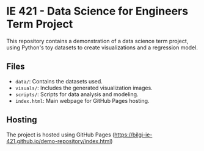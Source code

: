 
# IE 421 - Data Science for Engineers Term Project
This repository contains a demonstration of a data science term project, using Python's toy datasets to create visualizations and a regression model.

## Files
- `data/`: Contains the datasets used.
- `visuals/`: Includes the generated visualization images.
- `scripts/`: Scripts for data analysis and modeling.
- `index.html`: Main webpage for GitHub Pages hosting.

## Hosting
The project is hosted using GitHub Pages (https://bilgi-ie-421.github.io/demo-repository/index.html)

